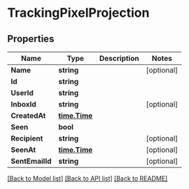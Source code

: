 # TrackingPixelProjection

## Properties

Name | Type | Description | Notes
------------ | ------------- | ------------- | -------------
**Name** | **string** |  | [optional] 
**Id** | **string** |  | 
**UserId** | **string** |  | 
**InboxId** | **string** |  | [optional] 
**CreatedAt** | [**time.Time**](time.Time) |  | 
**Seen** | **bool** |  | 
**Recipient** | **string** |  | [optional] 
**SeenAt** | [**time.Time**](time.Time) |  | [optional] 
**SentEmailId** | **string** |  | [optional] 

[[Back to Model list]](../README#documentation-for-models) [[Back to API list]](../README#documentation-for-api-endpoints) [[Back to README]](../README)


